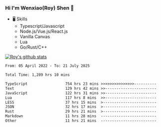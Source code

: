 ### Hi I'm Wenxiao(Roy) Shen 👋
- 🖥 Skills
  - Typescript/Javascript
  - Node.js/Vue.js/React.js
  - Vanilla Canvas
  - Lua
  - Go/Rust/C++

[![Roy's github stats](https://github-readme-stats.vercel.app/api?username=RoyShen12&show_icons=true&theme=radical&hide=prs,contribs)](https://github.com/anuraghazra/github-readme-stats)
<!--START_SECTION:waka-->

```txt
From: 05 April 2022 - To: 21 July 2025

Total Time: 1,289 hrs 10 mins

TypeScript                 754 hrs 23 mins >>>>>>>>>>>>>>>----------   58.01 %
Text                       129 hrs 42 mins >>-----------------------   09.97 %
JavaScript                 122 hrs 31 mins >>-----------------------   09.42 %
Lua                        117 hrs 8 mins  >>-----------------------   09.01 %
LESS                       37 hrs 15 mins  >------------------------   02.86 %
JSON                       32 hrs 17 mins  >------------------------   02.48 %
Rust                       29 hrs 21 mins  >------------------------   02.26 %
Markdown                   11 hrs 28 mins  -------------------------   00.88 %
Other                      11 hrs 21 mins  -------------------------   00.87 %
```

<!--END_SECTION:waka-->
